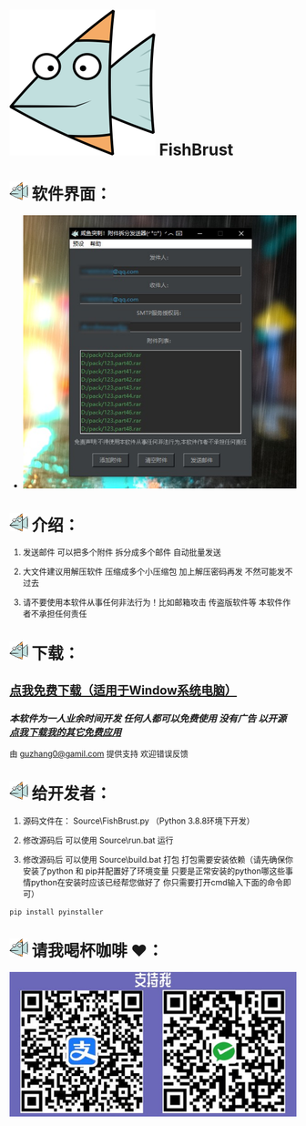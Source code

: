 # ![ReNamer](icon.png)  FishBrust
  
# ![ReNamer](icon.ico)  软件界面：

  - ![ReNamer](1.jpg)

# ![ReNamer](icon.ico)  介绍：

  1. 发送邮件 可以把多个附件 拆分成多个邮件 自动批量发送

  2. 大文件建议用解压软件 压缩成多个小压缩包 加上解压密码再发 不然可能发不过去

  2. 请不要使用本软件从事任何非法行为！比如邮箱攻击 传盗版软件等 本软件作者不承担任何责任

# ![ReNamer](icon.ico)  下载：

## [点我免费下载（适用于Window系统电脑）](https://github.com/PMZeroSkyline/FishBrust/raw/main/FishBrust%E5%85%8D%E5%AE%89%E8%A3%85%E7%89%88.rar)

### *本软件为一人业余时间开发 任何人都可以免费使用 没有广告 以开源 [点我下载我的其它免费应用](https://pmzeroskyline.github.io/FreeApps/)*

由 [guzhang0@gamil.com](https://github.com/PMZeroSkyline) 提供支持 欢迎错误反馈


# ![ReNamer](icon.ico)  给开发者：

  1. 源码文件在： Source\FishBrust.py （Python 3.8.8环境下开发）

  2. 修改源码后 可以使用 Source\run.bat 运行

  3. 修改源码后 可以使用 Source\build.bat 打包 打包需要安装依赖（请先确保你安装了python 和 pip并配置好了环境变量 只要是正常安装的python哪这些事情python在安装时应该已经帮您做好了 你只需要打开cmd输入下面的命令即可）
    
```
pip install pyinstaller 
```

# ![ReNamer](icon.ico)  请我喝杯咖啡 ♥：
![ReNamer](3.jpg)
